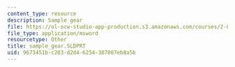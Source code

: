 ```yaml
---
content_type: resource
description: Sample gear
file: https://ol-ocw-studio-app-production.s3.amazonaws.com/courses/2-000-how-and-why-machines-work-spring-2002/9673451bc203d2d46254387007eb8a5b_sample_gear.SLDPRT
file_type: application/msword
resourcetype: Other
title: sample_gear.SLDPRT
uid: 9673451b-c203-d2d4-6254-387007eb8a5b
---
```

